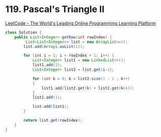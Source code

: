 # 119. Pascal's Triangle II

[LeetCode - The World's Leading Online Programming Learning Platform](https://leetcode.com/problems/pascals-triangle-ii/)

```java
class Solution {
    public List<Integer> getRow(int rowIndex) {
         List<List<Integer>> list = new ArrayList<>();
        list.add(Arrays.asList(1));

        for (int i = 1; i < rowIndex + 1; i++) {
            List<Integer> list1 = new LinkedList<>();
            list1.add(1);
            List<Integer> list2 = list.get(i-1);

            for (int k = 0; k < list2.size() - 1 ; k++)
            {
                list1.add(list2.get(k) + list2.get(k+1));
            }
            list1.add(1);

            list.add(list1);
        }

        return list.get(rowIndex);
    }
}
```